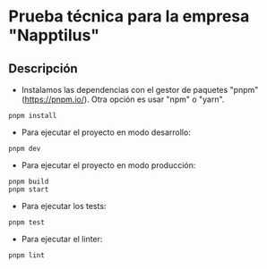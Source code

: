 # Prueba técnica para la empresa "Napptilus"

## Descripción

- Instalamos las dependencias con el gestor de paquetes "pnpm" (https://pnpm.io/). Otra opción es usar "npm" o "yarn".

```
pnpm install
```

- Para ejecutar el proyecto en modo desarrollo:

```
pnpm dev
```

- Para ejecutar el proyecto en modo producción:

```
pnpm build
pnpm start
```

- Para ejecutar los tests:

```
pnpm test
```

- Para ejecutar el linter:

```
pnpm lint
```
